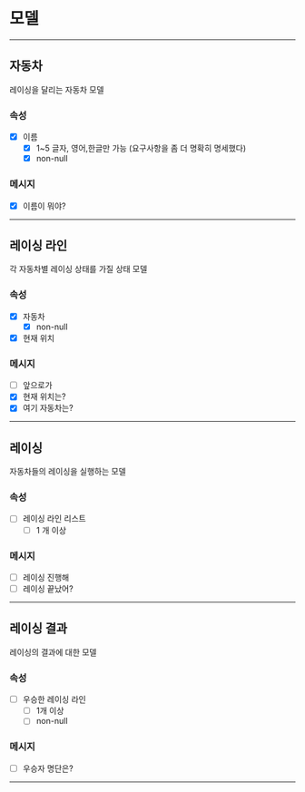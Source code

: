 # 모델

---
## 자동차

레이싱을 달리는 자동차 모델

### 속성

- [x] 이름 
  - [x] 1~5 글자, 영어,한글만 가능 (요구사항을 좀 더 명확히 명세했다)
  - [x] non-null

### 메시지

- [x] 이름이 뭐야?

---
## 레이싱 라인

각 자동차별 레이싱 상태를 가질 상태 모델

### 속성

- [x] 자동차
  - [x] non-null
- [x] 현재 위치

### 메시지

- [ ] 앞으로가
- [x] 현재 위치는?
- [x] 여기 자동차는?

---
## 레이싱

자동차들의 레이싱을 실행하는 모델

### 속성

- [ ] 레이싱 라인 리스트
  - [ ] 1 개 이상

### 메시지

- [ ] 레이싱 진행해
- [ ] 레이싱 끝났어?

---
## 레이싱 결과

레이싱의 결과에 대한 모델

### 속성

- [ ] 우승한 레이싱 라인
  - [ ] 1개 이상
  - [ ] non-null

### 메시지
- [ ] 우승자 명단은?

---

